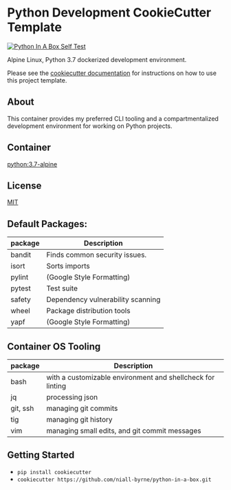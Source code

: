 # Python Development CookieCutter Template

[![Python In A Box Self Test](https://github.com/niall-byrne/python-in-a-box/workflows/Python%20In%20A%20Box%20Self%20Test/badge.svg)](https://github.com/niall-byrne/python-in-a-box/actions)

Alpine Linux, Python 3.7 dockerized development environment.

Please see the [cookiecutter documentation](https://cookiecutter.readthedocs.io/) for instructions on how to use this project template.

## About

This container provides my preferred CLI tooling and a compartmentalized development environment for working on Python projects.

## Container

[python:3.7-alpine](https://github.com/docker-library/python/blob/master/3.7/alpine3.11/Dockerfile)

## License

[MIT](LICENSE)

## Default Packages:
| package | Description                                                 |
|---------|-------------------------------------------------------------|
| bandit  | Finds common security issues.                               |
| isort   | Sorts imports                                               |               
| pylint  | (Google Style Formatting)                                   |
| pytest  | Test suite                                                  |
| safety  | Dependency vulnerability scanning                           |
| wheel   | Package distribution tools                                  |
| yapf    | (Google Style Formatting)                                   |


## Container OS Tooling
| package | Description                                                 |
|---------|-------------------------------------------------------------|
| bash    |  with a customizable environment and shellcheck for linting |
| jq      |  processing json                                            |
| git, ssh|  managing git commits                                       |
| tig     |  managing git history                                       |
| vim     |  managing small edits, and git commit messages              |

## Getting Started

- `pip install cookiecutter`
- `cookiecutter https://github.com/niall-byrne/python-in-a-box.git`
